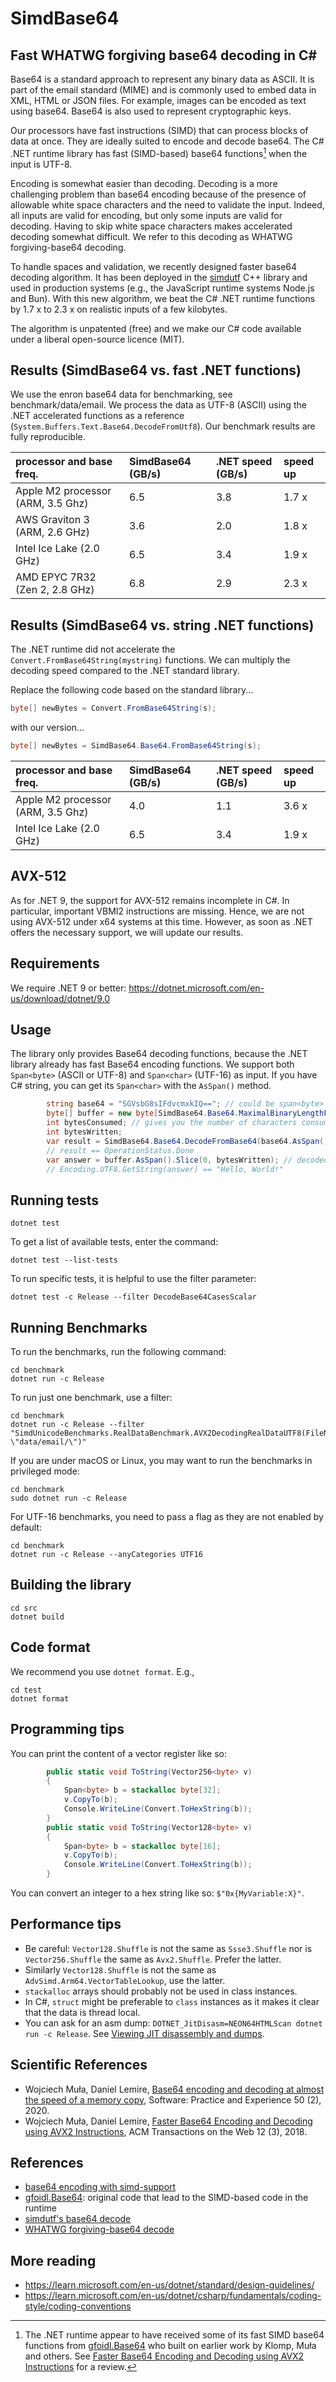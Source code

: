 # SimdBase64
## Fast WHATWG forgiving base64 decoding in C#

Base64 is a standard approach to represent any binary data as ASCII. It is part of the email
standard (MIME) and is commonly used to embed data in XML, HTML or JSON files. For example,
images can be encoded as text using base64. Base64 is also used to represent cryptographic keys.

Our processors have fast instructions (SIMD) that can process blocks of data at once. They are ideally 
suited to encode and decode base64.
The C# .NET runtime library has fast (SIMD-based) base64 functions[^1] when the input is UTF-8. 

Encoding is somewhat easier than decoding. Decoding is a more challenging problem than base64 encoding because
of the presence of allowable white space characters and the need to validate the input. Indeed, all
inputs are valid for encoding, but only some inputs are valid for decoding. Having to skip white space 
characters makes accelerated decoding somewhat difficult. We refer to this decoding as WHATWG forgiving-base64 decoding.

To handle spaces and validation, we recently designed faster base64 decoding algorithm. It has been deployed
in the [simdutf](https://github.com/simdutf/simdutf) C++ library and used in production systems (e.g., the JavaScript runtime systems Node.js and Bun).
With this new algorithm, we beat the C# .NET runtime functions by 1.7 x to 2.3 x on realistic inputs of a few kilobytes.

The algorithm is unpatented (free) and we make our
C# code available under a liberal open-source licence (MIT).


## Results (SimdBase64 vs. fast .NET functions)

We use the enron base64 data for benchmarking, see benchmark/data/email.
We process the data as UTF-8 (ASCII) using the .NET accelerated functions
as a reference (`System.Buffers.Text.Base64.DecodeFromUtf8`). Our benchmark results are
fully reproducible.


| processor and base freq.      | SimdBase64 (GB/s) | .NET speed (GB/s) | speed up |
|:----------------|:------------------------|:-------------------|:-------------------|
| Apple M2 processor (ARM, 3.5 Ghz)   | 6.5                      | 3.8               | 1.7 x |
| AWS Graviton 3 (ARM, 2.6 GHz)   | 3.6  | 2.0 | 1.8 x |
| Intel Ice Lake (2.0 GHz)  | 6.5                      | 3.4              | 1.9 x |
| AMD EPYC 7R32 (Zen 2, 2.8 GHz)    |  6.8        | 2.9 | 2.3 x |

## Results (SimdBase64 vs. string .NET functions)

The .NET runtime did not accelerate the `Convert.FromBase64String(mystring)` functions.
We can multiply the decoding speed compared to the .NET standard library.

Replace the following code based on the standard library...

```C#
byte[] newBytes = Convert.FromBase64String(s);
```

with our version...

```C#
byte[] newBytes = SimdBase64.Base64.FromBase64String(s);
```

| processor and base freq.      | SimdBase64 (GB/s) | .NET speed (GB/s) | speed up |
|:----------------|:------------------------|:-------------------|:-------------------|
| Apple M2 processor (ARM, 3.5 Ghz)   | 4.0                     | 1.1              | 3.6 x |
| Intel Ice Lake (2.0 GHz)  | 6.5                      | 3.4              | 1.9 x |

## AVX-512

As for .NET 9, the support for AVX-512 remains incomplete in C#. In particular, important
VBMI2 instructions are missing. Hence, we are not using AVX-512 under x64 systems at this time.
However, as soon as .NET offers the necessary support, we will update our results.

## Requirements

We require .NET 9 or better: https://dotnet.microsoft.com/en-us/download/dotnet/9.0

## Usage

The library only provides Base64 decoding functions, because the .NET library already has
fast Base64 encoding functions. We support both `Span<byte>` (ASCII or UTF-8) and
`Span<char>` (UTF-16) as input. If you have C# string, you can get its `Span<char>` with
the `AsSpan()` method.

```c#
        string base64 = "SGVsbG8sIFdvcmxkIQ=="; // could be span<byte> in UTF-8 as well
        byte[] buffer = new byte[SimdBase64.Base64.MaximalBinaryLengthFromBase64(base64.AsSpan())];
        int bytesConsumed; // gives you the number of characters consumed
        int bytesWritten;
        var result = SimdBase64.Base64.DecodeFromBase64(base64.AsSpan(), buffer, out bytesConsumed, out bytesWritten, false); // false is for regular base64, true for base64url
        // result == OperationStatus.Done
        var answer = buffer.AsSpan().Slice(0, bytesWritten); // decoded result
        // Encoding.UTF8.GetString(answer) == "Hello, World!"
```

## Running tests

```
dotnet test
```

To get a list of available tests, enter the command:

```
dotnet test --list-tests
```

To run specific tests, it is helpful to use the filter parameter:

```
dotnet test -c Release --filter DecodeBase64CasesScalar
```

## Running Benchmarks

To run the benchmarks, run the following command:
```
cd benchmark
dotnet run -c Release
```

To run just one benchmark, use a filter:

```
cd benchmark
dotnet run -c Release --filter "SimdUnicodeBenchmarks.RealDataBenchmark.AVX2DecodingRealDataUTF8(FileName: \"data/email/\")"
```

If you are under macOS or Linux, you may want to run the benchmarks in privileged mode:

```
cd benchmark
sudo dotnet run -c Release
```

For UTF-16 benchmarks, you need to pass a flag as they are not enabled by default:

```
cd benchmark
dotnet run -c Release --anyCategories UTF16
```


## Building the library

```
cd src
dotnet build
```

## Code format

We recommend you use `dotnet format`. E.g.,

```
cd test
dotnet format
```

## Programming tips

You can print the content of a vector register like so:

```C#
        public static void ToString(Vector256<byte> v)
        {
            Span<byte> b = stackalloc byte[32];
            v.CopyTo(b);
            Console.WriteLine(Convert.ToHexString(b));
        }
        public static void ToString(Vector128<byte> v)
        {
            Span<byte> b = stackalloc byte[16];
            v.CopyTo(b);
            Console.WriteLine(Convert.ToHexString(b));
        }
```

You can convert an integer to a hex string like so: `$"0x{MyVariable:X}"`.

## Performance tips

- Be careful: `Vector128.Shuffle` is not the same as `Ssse3.Shuffle` nor is  `Vector256.Shuffle` the same as `Avx2.Shuffle`. Prefer the latter.
- Similarly `Vector128.Shuffle` is not the same as `AdvSimd.Arm64.VectorTableLookup`, use the latter.
- `stackalloc` arrays should probably not be used in class instances.
- In C#, `struct` might be preferable to `class` instances as it makes it clear that the data is thread local.
- You can ask for an asm dump: `DOTNET_JitDisasm=NEON64HTMLScan dotnet run -c Release`.  See [Viewing JIT disassembly and dumps](https://github.com/dotnet/runtime/blob/main/docs/design/coreclr/jit/viewing-jit-dumps.md).

## Scientific References

- Wojciech Muła, Daniel Lemire, [Base64 encoding and decoding at almost the speed of a memory copy](https://arxiv.org/abs/1910.05109), Software: Practice and Experience 50 (2), 2020.
- Wojciech Muła, Daniel Lemire, [Faster Base64 Encoding and Decoding using AVX2 Instructions](https://arxiv.org/abs/1704.00605), ACM Transactions on the Web 12 (3), 2018.

## References

- [base64 encoding with simd-support](https://github.com/dotnet/runtime/issues/27433)
- [gfoidl.Base64](https://github.com/gfoidl/Base64): original code that lead to the SIMD-based code in the runtime
- [simdutf's base64 decode](https://github.com/simdutf/simdutf/blob/74126531454de9b06388cb2de78b18edbfcfbe3d/src/westmere/sse_base64.cpp#L337)
- [WHATWG forgiving-base64 decode](https://infra.spec.whatwg.org/#forgiving-base64-decode)

## More reading 

- https://learn.microsoft.com/en-us/dotnet/standard/design-guidelines/
- https://learn.microsoft.com/en-us/dotnet/csharp/fundamentals/coding-style/coding-conventions


[^1]: The .NET runtime appear to have received some of its fast SIMD base64 functions from [gfoidl.Base64](https://github.com/gfoidl/Base64) who built on earlier work by Klomp, Muła and others. See [Faster Base64 Encoding and Decoding using AVX2 Instructions](https://arxiv.org/abs/1704.00605) for a review.
